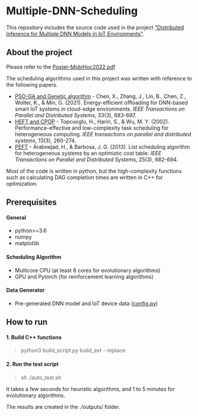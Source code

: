 # Multiple-DNN-Scheduling

This repository includes the source code used in the project
["Distributed Inference for Multiple DNN Models in IoT Environments"](https://dl.acm.org/doi/abs/10.1145/3492866.3561254).


## About the project

Please refer to the [Poster-MobiHoc2022.pdf](https://github.com/yhjh5302/Multiple-DNN-Scheduling/blob/master/Poster-MobiHoc2022.pdf)

The scheduling algorithms used in this project was written with reference to the following papers.
*  [PSO-GA and Genetic algorithm]( https://github.com/SPSO-GA/dataset) - Chen, X., Zhang, J., Lin, B., Chen, Z., Wolter, K., & Min, G. (2021). Energy-efficient offloading for DNN-based smart IoT systems in cloud-edge environments. *IEEE Transactions on Parallel and Distributed Systems*, 33(3), 683-697.
*  [HEFT and CPOP](https://en.wikipedia.org/wiki/Heterogeneous_earliest_finish_time) - Topcuoglu, H., Hariri, S., & Wu, M. Y. (2002). Performance-effective and low-complexity task scheduling for heterogeneous computing. *IEEE transactions on parallel and distributed systems*, 13(3), 260-274.
*  [PEFT](https://github.com/mackncheesiest/peft) - Arabnejad, H., & Barbosa, J. G. (2013). List scheduling algorithm for heterogeneous systems by an optimistic cost table. *IEEE Transactions on Parallel and Distributed Systems*, 25(3), 682-694.

Most of the code is written in python, but the high-complexity functions such as calculating DAG completion times are written in C++ for optimization.


## Prerequisites
#### General
*  python>=3.6  
*  numpy  
*  matplotlib  

#### Scheduling Algorithm
*  Multicore CPU (at least 8 cores for evolutionary algorithms)  
*  GPU and Pytorch (for reinforcement learning algorithms)  

#### Data Generator
*  Pre-generated DNN model and IoT device data ([config.py](https://github.com/yhjh5302/Multiple-DNN-Scheduling/blob/master/config.py))


## How to run
#### 1. Build C++ functions
>  python3 build_script.py build_ext --inplace

#### 2. Run the test script
>  sh ./auto_test.sh

It takes a few seconds for heuristic algorithms, and 1 to 5 minutes for evolutionary algorithms.

The results are created in the ./outputs/ folder.
